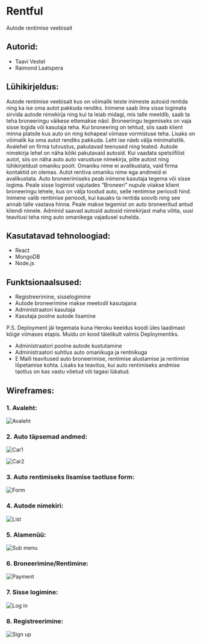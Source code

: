 # Rentful


Autode rentimise veebisait

## Autorid:

- Taavi Vestel 
- Raimond Laatspera

## Lühikirjeldus:

Autode rentimise veebisait kus on võimalik teiste inimeste autosid rentida ning ka ise oma autot pakkuda rendiks. Inimene saab ilma sisse logimata sirvida autode nimekirja ning kui ta leiab midagi, mis talle meeldib, saab ta teha broneeringu väikese ettemakse näol. Broneeringu tegemiseks on vaja sisse logida või kasutaja teha. Kui broneering on tehtud, siis saab klient minna platsile kus auto on ning kohapeal viimase vormistuse teha. 
Lisaks on võimalik ka oma autot rendiks pakkuda. Leht ise näeb välja minimalistlik. Avalehel on firma tutvustus, pakutavad teenused ning teated. Autode nimekirja lehel on näha kõiki pakutavaid autosid. Kui vaadata spetsiifilist autot, siis on näha auto auto varustuse nimekirja, pilte autost ning lühikirjeldust omaniku poolt. Omaniku nime ei avalikustata, vaid firma kontaktid on olemas. Autot rentiva omaniku nime ega andmeid ei avalikustata. 
Auto broneerimiseks peab inimene kasutaja tegema või sisse logima. Peale sisse logimist vajutades “Broneeri” nupule viiakse klient broneeringu lehele, kus on välja toodud auto, selle rentimise perioodi hind. Inimene valib rentimise perioodi, kui kauaks ta rentida soovib ning see annab talle vastava hinna. Peale makse tegemist on auto broneeritud antud kliendi nimele. 
Adminid saavad autosid autosid nimekirjast maha võtta, uusi teavitusi teha ning auto omanikega vajadusel suhelda. 

## Kasutatavad tehnoloogiad:

- React
- MongoDB
- Node.js

## Funktsionaalsused:

- Registreerimine, sisselogimine
- Autode broneerimine makse meetodil kasutajana
- Administraatori kasutaja
- Kasutaja poolne autode lisamine


P.S. Deployment jäi tegemata kuna Heroku keeldus koodi üles laadimast kõige viimases etapis. Muidu on kood täielikult valmis Deploymentiks.
- Administraatori poolne autode kustutamine
- Administraatori suhtlus auto omanikuga ja rentnikuga
- E Maili teavitused auto broneerimise, rentimise alustamise ja rentimise lõpetamise kohta. Lisaks ka teavitus, kui auto rentimiseks andmise taotlus on kas vastu võetud või tagasi lükatud.

## Wireframes:

### 1. Avaleht:

![Avaleht](https://github.com/rakenduste-programmeerimine-2021/rentful/blob/main/wireframe/Avaleht.png)

### 2. Auto täpsemad andmed:

![Car1](https://github.com/rakenduste-programmeerimine-2021/rentful/blob/main/wireframe/Car1.png)

![Car2](https://github.com/rakenduste-programmeerimine-2021/rentful/blob/main/wireframe/Car2.png)

### 3. Auto rentimiseks lisamise taotluse form:

![Form](https://github.com/rakenduste-programmeerimine-2021/rentful/blob/main/wireframe/Form.png)

### 4. Autode nimekiri:
![List](https://github.com/rakenduste-programmeerimine-2021/rentful/blob/main/wireframe/List.png)

### 5. Alamenüü:
![Sub menu](https://github.com/rakenduste-programmeerimine-2021/rentful/blob/main/wireframe/Sub%20menu.png)

### 6. Broneerimine/Rentimine:
![Payment](https://github.com/rakenduste-programmeerimine-2021/rentful/blob/main/wireframe/Payment.png)

### 7. Sisse logimine:
![Log in](https://github.com/rakenduste-programmeerimine-2021/rentful/blob/main/wireframe/Log%20in.png)

### 8. Registreerimine:
![Sign up](https://github.com/rakenduste-programmeerimine-2021/rentful/blob/main/wireframe/sign%20up.png)
